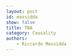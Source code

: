 ```yaml
---
layout: post
id: massidda
show: false
title: TBA
category: Causality
authors: 
    - Riccardo Massidda
---
```

